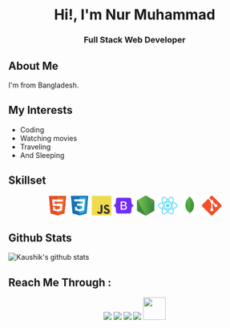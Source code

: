<h1 align="center">Hi!, I'm Nur Muhammad </h1>
<h3 align="center">Full Stack Web Developer</h3>

## About Me

I'm from Bangladesh.
<br/>

## My Interests

- Coding
- Watching movies
- Traveling
- And Sleeping

## Skillset
<p align="center"><img src='https://raw.githubusercontent.com/devicons/devicon/master/icons/html5/html5-original.svg' alt='html' width='40' height='40'> <img src='https://github.com/devicons/devicon/blob/master/icons/css3/css3-original.svg' alt='css' width='40' height='40'>
<img src='https://raw.githubusercontent.com/devicons/devicon/master/icons/javascript/javascript-original.svg' alt='js' width='40' height='40'>
<img src='https://raw.githubusercontent.com/devicons/devicon/master/icons/bootstrap/bootstrap-plain.svg' alt='bootstrap' width='40' height='40'>
<img src='https://raw.githubusercontent.com/devicons/devicon/master/icons/nodejs/nodejs-original.svg' alt='nodejs' width='40' height='40'> 
<img src='https://raw.githubusercontent.com/devicons/devicon/master/icons/react/react-original.svg' alt='reactjs' width='40' height='40'> 
<img src='https://github.com/devicons/devicon/blob/master/icons/mongodb/mongodb-original.svg' alt='mongo' width='40' height='40'>
<img src='https://raw.githubusercontent.com/devicons/devicon/master/icons/git/git-original.svg' alt='git' width='40' height='40'></p>

## Github Stats
![Kaushik's github stats](https://github-readme-stats.vercel.app/api?username=kk77777&show_icons=true&theme=merko&count_private=true&hide=stars,issues)
</div>

## Reach Me Through :
<p align="center"><a href='mailto:kaushikgattani@gmail.com' target='_blank'><img src="https://img.icons8.com/fluent/48/000000/gmail--v2.png"/></a>
<a target='_blank' href='https://discordapp.com/users/kaushik#9295'><img src="https://img.icons8.com/color/48/000000/discord-new-logo.png"/></a>
<a target='_blank' href='https://www.linkedin.com/in/kaushik-kumar-gattani-7831b3195/'><img src="https://img.icons8.com/fluent/48/000000/linkedin.png"/></a>
<a target='_blank' href='https://twitter.com/GattaniKaushik'><img src="https://img.icons8.com/color/48/000000/twitter--v1.png"/></a>
<a target='_blank' href='https://medium.com/@kaushikgattani'><img src="https://img.icons8.com/ios-filled/50/000000/medium-new.png" width='45' height='45'/></a></p>

